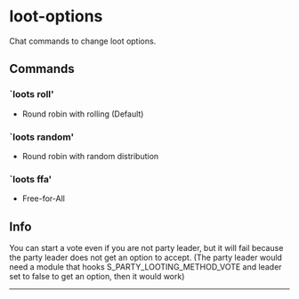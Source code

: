 # loot-options
Chat commands to change loot options.

## Commands
### `loots roll'
- Round robin with rolling (Default)

### `loots random'
- Round robin with random distribution

### `loots ffa'
- Free-for-All

## Info
You can start a vote even if you are not party leader, but it will fail because the party leader does not get an option to accept. (The party leader would need a module that hooks S_PARTY_LOOTING_METHOD_VOTE and leader set to false to get an option, then it would work)

---
